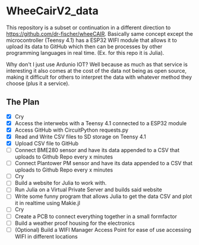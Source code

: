 # WheeCairV2_data

This repository is a subset or continuation in a different direction to https://github.com/dr-fischer/wheeCAIR. Basically same concept except the microcontroller (Teensy 4.1) has a ESP32 WIFI module that allows it to upload its data to GitHub which then can be processes by other programming languages in real time. (Ex. for this repo it is Julia).

Why don't I just use Ardunio IOT? Well because as much as that service is interesting it also comes at the cost of the data not being as open source, making it difficult for others to interpret the data with whatever method they choose (plus it a service).

## The Plan
- [x] Cry
- [x] Access the interwebs with a Teensy 4.1 connected to a ESP32 module
- [x] Access GitHub with CircuitPython requests.py
- [x] Read and Write CSV files to SD storage on Teensy 4.1
- [x] Upload CSV file to GitHub 
- [ ] Connect BME280 sensor and have its data appended to a CSV that uploads to Github Repo every x minutes
- [ ] Connect Plantower PM sensor and have its data appended to a CSV that uploads to Github Repo every x minutes
- [ ] Cry
- [ ] Build a website for Julia to work with.
- [ ] Run Julia on a Virtual Private Server and builds said website
- [ ] Write some funny program that allows Julia to get the data CSV and plot it in realtime using Makie.jl
- [ ] Cry
- [ ] Create a PCB to connect everything together in a small formfactor
- [ ] Build a weather proof housing for the electronics
- [ ] (Optional) Build a WIFI Manager Access Point for ease of use accessing WIFI in different locations

